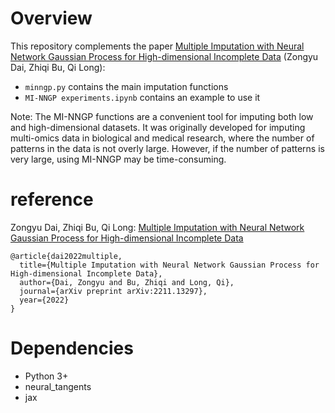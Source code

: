 
# Overview
This repository complements the paper [Multiple Imputation with Neural Network Gaussian Process for High-dimensional Incomplete Data](https://arxiv.org/abs/2211.13297) (Zongyu Dai, Zhiqi Bu, Qi Long):

* `minngp.py` contains the main imputation functions
* `MI-NNGP experiments.ipynb` contains an example to use it

Note: The MI-NNGP functions are a convenient tool for imputing both low and high-dimensional datasets. It was originally developed for imputing multi-omics data in biological and medical research, where the number of patterns in the data is not overly large. However, if the number of patterns is very large, using MI-NNGP may be time-consuming.

# reference
Zongyu Dai, Zhiqi Bu, Qi Long: [Multiple Imputation with Neural Network Gaussian Process for High-dimensional Incomplete Data](https://arxiv.org/abs/2211.13297)
```
@article{dai2022multiple,
  title={Multiple Imputation with Neural Network Gaussian Process for High-dimensional Incomplete Data},
  author={Dai, Zongyu and Bu, Zhiqi and Long, Qi},
  journal={arXiv preprint arXiv:2211.13297},
  year={2022}
}
```

# Dependencies
* Python 3+
* neural_tangents
* jax
